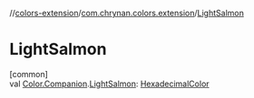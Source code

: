 //[colors-extension](../../index.md)/[com.chrynan.colors.extension](index.md)/[LightSalmon](-light-salmon.md)

# LightSalmon

[common]\
val [Color.Companion](../../../colors-core/colors-core/com.chrynan.colors/-color/-companion/index.md).[LightSalmon](-light-salmon.md): [HexadecimalColor](../../../colors-core/colors-core/com.chrynan.colors/-hexadecimal-color/index.md)
